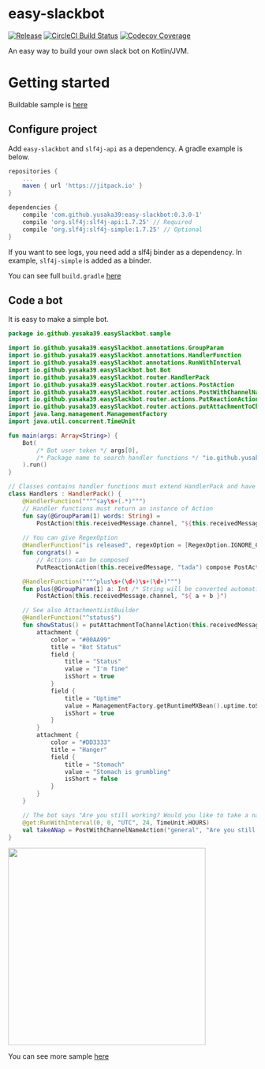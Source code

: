 # easy-slackbot
 [![Release](https://img.shields.io/jitpack/v/yusaka39/easy-slackbot.svg)](https://jitpack.io/#yusaka39/easy-slackbot)
[![CircleCI Build Status](https://img.shields.io/circleci/project/github/yusaka39/easy-slackbot/master.svg)](https://circleci.com/gh/yusaka39/easy-slackbot)
[![Codecov Coverage](https://img.shields.io/codecov/c/github/yusaka39/easy-slackbot/develop.svg)](https://codecov.io/gh/yusaka39/easy-slackbot)

An easy way to build your own slack bot on Kotlin/JVM.

# Getting started
Buildable sample is [here](./sample)

## Configure project
Add `easy-slackbot` and `slf4j-api` as a dependency. A gradle example is below.

```gradle
repositories {
    ...
    maven { url 'https://jitpack.io' }
}

dependencies {
    compile 'com.github.yusaka39:easy-slackbot:0.3.0-1'
    compile 'org.slf4j:slf4j-api:1.7.25' // Required
    compile 'org.slf4j:slf4j-simple:1.7.25' // Optional
}
```

If you want to see logs, you need add a slf4j binder as a dependency. In example, `slf4j-simple` is added as a binder.

You can see full `build.gradle` [here](./sample/build.gradle)

## Code a bot
It is easy to make a simple bot.

```kotlin
package io.github.yusaka39.easySlackbot.sample

import io.github.yusaka39.easySlackbot.annotations.GroupParam
import io.github.yusaka39.easySlackbot.annotations.HandlerFunction
import io.github.yusaka39.easySlackbot.annotations.RunWithInterval
import io.github.yusaka39.easySlackbot.bot.Bot
import io.github.yusaka39.easySlackbot.router.HandlerPack
import io.github.yusaka39.easySlackbot.router.actions.PostAction
import io.github.yusaka39.easySlackbot.router.actions.PostWithChannelNameAction
import io.github.yusaka39.easySlackbot.router.actions.PutReactionAction
import io.github.yusaka39.easySlackbot.router.actions.putAttachmentToChannelAction
import java.lang.management.ManagementFactory
import java.util.concurrent.TimeUnit

fun main(args: Array<String>) {
    Bot(
        /* Bot user token */ args[0],
        /* Package name to search handler functions */ "io.github.yusaka39.easySlackbot.sample"
    ).run()
}

// Classes contains handler functions must extend HandlerPack and have a primary constructor without arguments
class Handlers : HandlerPack() {
    @HandlerFunction("""^say\s+(.*)""")
    // Handler functions must return an instance of Action
    fun say(@GroupParam(1) words: String) =
        PostAction(this.receivedMessage.channel, "${this.receivedMessage.user.replyString}: $words")
    
    // You can give RegexOption
    @HandlerFunction("is released", regexOption = [RegexOption.IGNORE_CASE])
    fun congrats() =
        // Actions can be composed
        PutReactionAction(this.receivedMessage, "tada") compose PostAction(this.receivedMessage.channel, "Congrats!")

    @HandlerFunction("""^plus\s+(\d+)\s+(\d+)""")
    fun plus(@GroupParam(1) a: Int /* String will be converted automatically */, @GroupParam(2) b: Int) = 
        PostAction(this.receivedMessage.channel, "${ a + b }")

    // See also AttachmentListBuilder
    @HandlerFunction("^status$")
    fun showStatus() = putAttachmentToChannelAction(this.receivedMessage.channel) {
        attachment {
            color = "#00AA99"
            title = "Bot Status"
            field {
                title = "Status"
                value = "I'm fine"
                isShort = true
            }
            field {
                title = "Uptime"
                value = ManagementFactory.getRuntimeMXBean().uptime.toString()
                isShort = true
            }
        }
        attachment {
            color = "#DD3333"
            title = "Hanger"
            field {
                title = "Stomach"
                value = "Stomach is grumbling"
                isShort = false
            }
        }
    }

    // The bot says "Are you still working? Would you like to take a nap?" every 00:00 UTC
    @get:RunWithInterval(0, 0, "UTC", 24, TimeUnit.HOURS)
    val takeANap = PostWithChannelNameAction("general", "Are you still working? Would you like to take a nap?")
}
```

<img src="./doc/screenshot.png" width="400" />

You can see more sample [here](./sample/src/main/kotlin/io/github/yusaka39/easySlackbot/sample/Main.kt)
